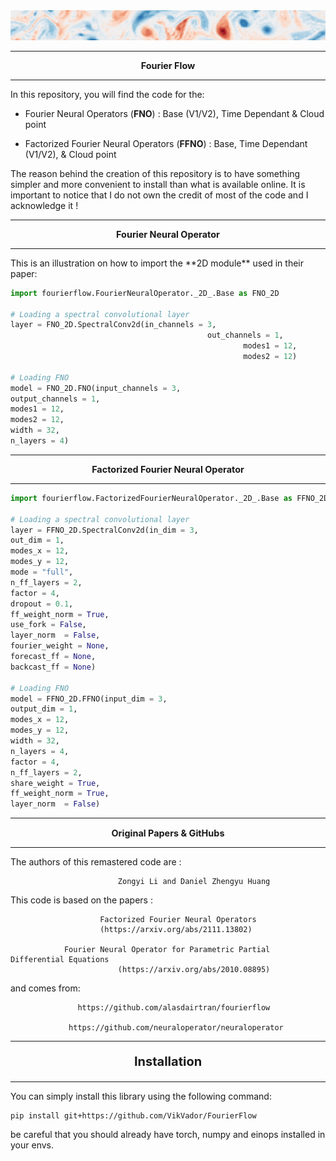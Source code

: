 <img src="assets/header_fourierflow.gif" />
<hr>
<p align="center">
<b style="font-size:1.5vw;">Fourier Flow</b>
</p>
<hr>

In this repository, you will find the code for the:
- Fourier Neural Operators (**FNO**) : Base (V1/V2), Time Dependant & Cloud point

- Factorized Fourier Neural Operators (**FFNO**) : Base, Time Dependant  (V1/V2), & Cloud point

The reason behind the creation of this repository is to have something simpler and more convenient to install than what is available online. It is important to notice that I do not own the credit of most of the code and I acknowledge it !

<hr>
<p align="center">
<b style="font-size:1.5vw;">Fourier Neural Operator</b>
</p>
<hr>
This is an illustration on how to import the **2D module** used in their paper:


```python
import fourierflow.FourierNeuralOperator._2D_.Base as FNO_2D

# Loading a spectral convolutional layer
layer = FNO_2D.SpectralConv2d(in_channels = 3,
											out_channels = 1,
													modes1 = 12,
													modes2 = 12)

# Loading FNO
model = FNO_2D.FNO(input_channels = 3,
output_channels = 1,
modes1 = 12,
modes2 = 12,
width = 32,
n_layers = 4)
```

<hr>
<p align="center">
<b style="font-size:1.5vw;">Factorized Fourier Neural Operator</b>
</p>
<hr>

```python
import fourierflow.FactorizedFourierNeuralOperator._2D_.Base as FFNO_2D

# Loading a spectral convolutional layer
layer = FFNO_2D.SpectralConv2d(in_dim = 3,
out_dim = 1,
modes_x = 12,
modes_y = 12,
mode = "full",
n_ff_layers = 2,
factor = 4,
dropout = 0.1,
ff_weight_norm = True,
use_fork = False,
layer_norm  = False,
fourier_weight = None,
forecast_ff = None,
backcast_ff = None)

# Loading FNO
model = FFNO_2D.FFNO(input_dim = 3,
output_dim = 1,
modes_x = 12,
modes_y = 12,
width = 32,
n_layers = 4,
factor = 4,
n_ff_layers = 2,
share_weight = True,
ff_weight_norm = True,
layer_norm  = False)
```


<hr>
<p  style="font-size:1.5vw; font-weight:bold;" align="center">
Original Papers & GitHubs
</p>
<hr>
The authors of this remastered code are :

                            Zongyi Li and Daniel Zhengyu Huang

 This code is based on the papers :

                        Factorized Fourier Neural Operators
                        (https://arxiv.org/abs/2111.13802)

                Fourier Neural Operator for Parametric Partial Differential Equations
                            (https://arxiv.org/abs/2010.08895)

 and comes from:

                   https://github.com/alasdairtran/fourierflow

                 https://github.com/neuraloperator/neuraloperator
<hr>
<p  style="font-size:20px; font-weight:bold;" align="center">
Installation
</p>
<hr>
You can simply install this library using the following command:

```
pip install git+https://github.com/VikVador/FourierFlow
```

be careful that you should already have torch, numpy and einops installed in your envs.